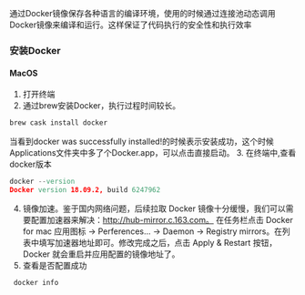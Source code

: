 通过Docker镜像保存各种语言的编译环境，使用的时候通过连接池动态调用Docker镜像来编译和运行。这样保证了代码执行的安全性和执行效率
### 安装Docker
#### MacOS
1. 打开终端
2. 通过brew安装Docker，执行过程时间较长。
```d
brew cask install docker
```
当看到docker was successfully installed!的时候表示安装成功，这个时候Applications文件夹中多了个Docker.app，可以点击直接启动。
3. 在终端中,查看docker版本
```d
docker --version
Docker version 18.09.2, build 6247962
```
4. 镜像加速。鉴于国内网络问题，后续拉取 Docker 镜像十分缓慢，我们可以需要配置加速器来解决：http://hub-mirror.c.163.com。
在任务栏点击 Docker for mac 应用图标 -> Perferences... -> Daemon -> Registry mirrors。在列表中填写加速器地址即可。修改完成之后，点击 Apply & Restart 按钮，Docker 就会重启并应用配置的镜像地址了。
5. 查看是否配置成功
```d
 docker info
 ```
